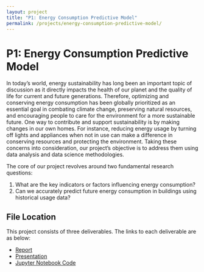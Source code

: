 ```yaml
---
layout: project
title: "P1: Energy Consumption Predictive Model"
permalink: /projects/energy-consumption-predictive-model/
---
```


# P1: Energy Consumption Predictive Model

In today’s world, energy sustainability has long been an important topic of discussion as it directly impacts the health of our planet and the quality of life for current and future generations. Therefore, optimizing and conserving energy consumption has been globally prioritized as an essential goal in combating climate change, preserving natural resources, and encouraging people to care for the environment for a more sustainable future. One way to contribute and support sustainability is by making changes in our own homes. For instance, reducing energy usage by turning off lights and appliances when not in use can make a difference in conserving resources and protecting the environment. Taking these concerns into consideration, our project’s objective is to address them using data analysis and data science methodologies.

The core of our project revolves around two fundamental research questions:
1. What are the key indicators or factors influencing energy consumption? 
2. Can we accurately predict future energy consumption in buildings using historical usage data?

## File Location
This project consists of three deliverables. The links to each deliverable are as below:
- [Report](https://github.com/josephhchoi/data-portfolio/blob/main/Data%20Science%20Projects/P1%20-%20Energy%20Consumption%20Predictive%20Model/01.%20Report%20-%20P1.pdf)
- [Presentation](https://github.com/josephhchoi/data-portfolio/blob/main/Data%20Science%20Projects/P1%20-%20Energy%20Consumption%20Predictive%20Model/03.%20Presentation%20-%20P1.pdf)
- [Jupyter Notebook Code](https://github.com/josephhchoi/data-portfolio/blob/main/Data%20Science%20Projects/P1%20-%20Energy%20Consumption%20Predictive%20Model/04.%20Jupyter%20Notebook%20Code%20-%20P1.ipynb)
